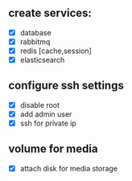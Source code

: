 ## create services:
- [x] database
- [x] rabbitmq
- [x] redis [cache,session]
- [x] elasticsearch

## configure ssh settings
- [x] disable root
- [x] add admin user
- [x] ssh for private ip 

## volume for media
- [x] attach disk for media storage

